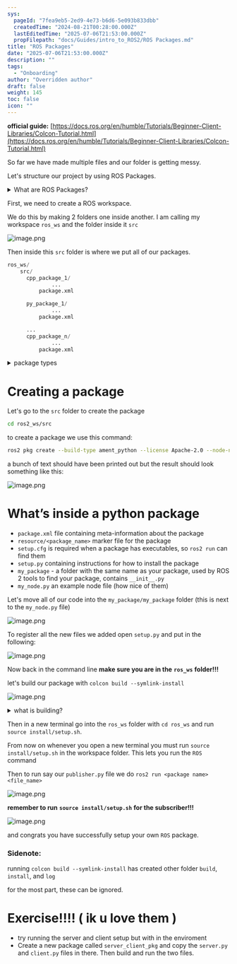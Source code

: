 ```yaml
---
sys:
  pageId: "7fea9eb5-2ed9-4e73-b6d6-5e093b833dbb"
  createdTime: "2024-08-21T00:28:00.000Z"
  lastEditedTime: "2025-07-06T21:53:00.000Z"
  propFilepath: "docs/Guides/intro_to_ROS2/ROS Packages.md"
title: "ROS Packages"
date: "2025-07-06T21:53:00.000Z"
description: ""
tags:
  - "Onboarding"
author: "Overridden author"
draft: false
weight: 145
toc: false
icon: ""
---
```


**official guide:** [https://docs.ros.org/en/humble/Tutorials/Beginner-Client-Libraries/Colcon-Tutorial.html](https://docs.ros.org/en/humble/Tutorials/Beginner-Client-Libraries/Colcon-Tutorial.html)

So far we have made multiple files and our folder is getting messy.

Let's structure our project by using ROS Packages.

<details>
      <summary>What are ROS Packages?</summary>
      ROS Packages are, as the name implies, packages of code that are highly sharable between ROS developers.
  </details>

First, we need to create a ROS workspace.

We do this by making 2 folders one inside another. I am calling my workspace `ros_ws` and the folder inside it `src`

![image.png](https://prod-files-secure.s3.us-west-2.amazonaws.com/d518164a-d88e-44d1-a4ee-3adb3bd8bce0/70706947-fd18-4537-a67b-e12946812d31/image.png?X-Amz-Algorithm=AWS4-HMAC-SHA256&X-Amz-Content-Sha256=UNSIGNED-PAYLOAD&X-Amz-Credential=ASIAZI2LB466SHNG5SMO%2F20250804%2Fus-west-2%2Fs3%2Faws4_request&X-Amz-Date=20250804T201108Z&X-Amz-Expires=3600&X-Amz-Security-Token=IQoJb3JpZ2luX2VjEBQaCXVzLXdlc3QtMiJGMEQCIHEBjT7X2G7PZgTdMAKr6Kx0zxFbPg4ccjn%2Bb7DbJ4N6AiAz4axHRDzXp1DMu0Iq%2FnqGdjXWggooH%2FiyBsEkobUJ8yr%2FAwhNEAAaDDYzNzQyMzE4MzgwNSIMIToEwh7oJG8RhFy3KtwDgXCk8T7xOl8qqYbMp76CTS98%2Fn%2FljwAwKWhKzx%2BXfWEzQ2Tbglil%2B4WyYm%2B17oyYlNZW2TgePO6e9mr65Oa%2BWvUcIQRDeoPymSFqo7ksp%2Bi%2FYIhNtU0mpX9T72SqYKUgQRE35smDVOCpSPg0GdogybR484D8UiVkiZu8bRgd1nDK7wwk7bvACevUYkhPD0M9jvIwm00aYWMpWPimp6edGjlR44RLDJE4NY5W1HuydTFuDFpox%2FxOrHyki3nsNqFC85cYrkoZBdiPkcgmrW4D1awoepXS2GMc%2Fd5QUgTY4uR7o%2FG63L7zZ3Ms7OAJR18enrYxphSTopwhBqDSY0MgXTNhi0rSnjq6%2FI1Z7ech4OTrwoMVlqufkoRT9Dx62SajxWlAOKENdzQ6Tc6%2FP3Xafj64Z1vk7WxWHVqBP50ZSA04EGgmeyzi7%2F0eDzc1YKODv7tJ5bHbeBtHrHP2bIq5l2IV%2FE6Ru2Y5KIyoJxryuDgQSjl9D9p%2FfFB964EciDRldNx7Zl4eEmBskNNIeaOVV2wTzer0wPnri3ktxoLVqqVhDPr%2BUjnKWYeyjCe5T5Ppd26%2FmNPQ%2BbwRCoDYQfLWyuhDbdQJiCAUhuk6qpgToaUGuab%2ByViAc%2BTn5agw%2F5zExAY6pgHUyprdBcywcLy%2B3c4NI8WY5M3%2F1a%2Bfr4reaHX5IPPqbvQCDBCn%2BfXrlF3c19t%2FPTNmUF3Wjh2ShP927rWSBJtJB5wgmpJQRQtfPVrDa9iLMFuipJAiyyDWtdL7oFwxQDNTD5f3LlzACI7omw3U%2B0AFI0OATqP8O30bQdZQ1RmvLT4kUkkPbIw9JWhV4QL5SWqnX5nCZHZbOO68n6azp3BrZE37scm4&X-Amz-Signature=dcf9e964ac750af305d545b5209df86687a9e7a892af967f05b0ef7c119ac648&X-Amz-SignedHeaders=host&x-amz-checksum-mode=ENABLED&x-id=GetObject)

Then inside this `src` folder is where we put all of our packages.

```python
ros_ws/
    src/
      cpp_package_1/
		      ...
          package.xml

      py_package_1/
		      ...
          package.xml

      ...
      cpp_package_n/
		      ...
          package.xml

```

<details>

<summary>package types</summary>

packages can be either `C++` or python.

the intern file structure is different for each but for this guide we will stick to creating python packages

</details>

# Creating a package

Let's go to the `src` folder to create the package

```bash
cd ros2_ws/src
```

to create a package we use this command:

```bash
ros2 pkg create --build-type ament_python --license Apache-2.0 --node-name my_node my_package
```

a bunch of text should have been printed out but the result should look something like this:

![image.png](https://prod-files-secure.s3.us-west-2.amazonaws.com/d518164a-d88e-44d1-a4ee-3adb3bd8bce0/e6cf1e3f-8512-4a3e-b131-079f800bf3e8/image.png?X-Amz-Algorithm=AWS4-HMAC-SHA256&X-Amz-Content-Sha256=UNSIGNED-PAYLOAD&X-Amz-Credential=ASIAZI2LB466SHNG5SMO%2F20250804%2Fus-west-2%2Fs3%2Faws4_request&X-Amz-Date=20250804T201108Z&X-Amz-Expires=3600&X-Amz-Security-Token=IQoJb3JpZ2luX2VjEBQaCXVzLXdlc3QtMiJGMEQCIHEBjT7X2G7PZgTdMAKr6Kx0zxFbPg4ccjn%2Bb7DbJ4N6AiAz4axHRDzXp1DMu0Iq%2FnqGdjXWggooH%2FiyBsEkobUJ8yr%2FAwhNEAAaDDYzNzQyMzE4MzgwNSIMIToEwh7oJG8RhFy3KtwDgXCk8T7xOl8qqYbMp76CTS98%2Fn%2FljwAwKWhKzx%2BXfWEzQ2Tbglil%2B4WyYm%2B17oyYlNZW2TgePO6e9mr65Oa%2BWvUcIQRDeoPymSFqo7ksp%2Bi%2FYIhNtU0mpX9T72SqYKUgQRE35smDVOCpSPg0GdogybR484D8UiVkiZu8bRgd1nDK7wwk7bvACevUYkhPD0M9jvIwm00aYWMpWPimp6edGjlR44RLDJE4NY5W1HuydTFuDFpox%2FxOrHyki3nsNqFC85cYrkoZBdiPkcgmrW4D1awoepXS2GMc%2Fd5QUgTY4uR7o%2FG63L7zZ3Ms7OAJR18enrYxphSTopwhBqDSY0MgXTNhi0rSnjq6%2FI1Z7ech4OTrwoMVlqufkoRT9Dx62SajxWlAOKENdzQ6Tc6%2FP3Xafj64Z1vk7WxWHVqBP50ZSA04EGgmeyzi7%2F0eDzc1YKODv7tJ5bHbeBtHrHP2bIq5l2IV%2FE6Ru2Y5KIyoJxryuDgQSjl9D9p%2FfFB964EciDRldNx7Zl4eEmBskNNIeaOVV2wTzer0wPnri3ktxoLVqqVhDPr%2BUjnKWYeyjCe5T5Ppd26%2FmNPQ%2BbwRCoDYQfLWyuhDbdQJiCAUhuk6qpgToaUGuab%2ByViAc%2BTn5agw%2F5zExAY6pgHUyprdBcywcLy%2B3c4NI8WY5M3%2F1a%2Bfr4reaHX5IPPqbvQCDBCn%2BfXrlF3c19t%2FPTNmUF3Wjh2ShP927rWSBJtJB5wgmpJQRQtfPVrDa9iLMFuipJAiyyDWtdL7oFwxQDNTD5f3LlzACI7omw3U%2B0AFI0OATqP8O30bQdZQ1RmvLT4kUkkPbIw9JWhV4QL5SWqnX5nCZHZbOO68n6azp3BrZE37scm4&X-Amz-Signature=753dfa4f85ce1fec470ed667d8533168d3657b248f5fbb66dd55dc9cb7e52f6b&X-Amz-SignedHeaders=host&x-amz-checksum-mode=ENABLED&x-id=GetObject)

# What’s inside a python package

- `package.xml` file containing meta-information about the package
- `resource/<package_name>` marker file for the package
- `setup.cfg` is required when a package has executables, so `ros2 run` can find them
- `setup.py` containing instructions for how to install the package
- `my_package` - a folder with the same name as your package, used by ROS 2 tools to find your package, contains `__init__.py`
- `my_node.py` an example node file (how nice of them)

Let's move all of our code into the `my_package/my_package` folder (this is next to the `my_node.py` file)

![image.png](https://prod-files-secure.s3.us-west-2.amazonaws.com/d518164a-d88e-44d1-a4ee-3adb3bd8bce0/9ce58f11-0da9-4d3e-b86d-506a9685d378/image.png?X-Amz-Algorithm=AWS4-HMAC-SHA256&X-Amz-Content-Sha256=UNSIGNED-PAYLOAD&X-Amz-Credential=ASIAZI2LB466SHNG5SMO%2F20250804%2Fus-west-2%2Fs3%2Faws4_request&X-Amz-Date=20250804T201108Z&X-Amz-Expires=3600&X-Amz-Security-Token=IQoJb3JpZ2luX2VjEBQaCXVzLXdlc3QtMiJGMEQCIHEBjT7X2G7PZgTdMAKr6Kx0zxFbPg4ccjn%2Bb7DbJ4N6AiAz4axHRDzXp1DMu0Iq%2FnqGdjXWggooH%2FiyBsEkobUJ8yr%2FAwhNEAAaDDYzNzQyMzE4MzgwNSIMIToEwh7oJG8RhFy3KtwDgXCk8T7xOl8qqYbMp76CTS98%2Fn%2FljwAwKWhKzx%2BXfWEzQ2Tbglil%2B4WyYm%2B17oyYlNZW2TgePO6e9mr65Oa%2BWvUcIQRDeoPymSFqo7ksp%2Bi%2FYIhNtU0mpX9T72SqYKUgQRE35smDVOCpSPg0GdogybR484D8UiVkiZu8bRgd1nDK7wwk7bvACevUYkhPD0M9jvIwm00aYWMpWPimp6edGjlR44RLDJE4NY5W1HuydTFuDFpox%2FxOrHyki3nsNqFC85cYrkoZBdiPkcgmrW4D1awoepXS2GMc%2Fd5QUgTY4uR7o%2FG63L7zZ3Ms7OAJR18enrYxphSTopwhBqDSY0MgXTNhi0rSnjq6%2FI1Z7ech4OTrwoMVlqufkoRT9Dx62SajxWlAOKENdzQ6Tc6%2FP3Xafj64Z1vk7WxWHVqBP50ZSA04EGgmeyzi7%2F0eDzc1YKODv7tJ5bHbeBtHrHP2bIq5l2IV%2FE6Ru2Y5KIyoJxryuDgQSjl9D9p%2FfFB964EciDRldNx7Zl4eEmBskNNIeaOVV2wTzer0wPnri3ktxoLVqqVhDPr%2BUjnKWYeyjCe5T5Ppd26%2FmNPQ%2BbwRCoDYQfLWyuhDbdQJiCAUhuk6qpgToaUGuab%2ByViAc%2BTn5agw%2F5zExAY6pgHUyprdBcywcLy%2B3c4NI8WY5M3%2F1a%2Bfr4reaHX5IPPqbvQCDBCn%2BfXrlF3c19t%2FPTNmUF3Wjh2ShP927rWSBJtJB5wgmpJQRQtfPVrDa9iLMFuipJAiyyDWtdL7oFwxQDNTD5f3LlzACI7omw3U%2B0AFI0OATqP8O30bQdZQ1RmvLT4kUkkPbIw9JWhV4QL5SWqnX5nCZHZbOO68n6azp3BrZE37scm4&X-Amz-Signature=fce6a0d38c8a8ef6e623d2ba47f1d3188c17faa4d03f9f63c704344458759441&X-Amz-SignedHeaders=host&x-amz-checksum-mode=ENABLED&x-id=GetObject)

To register all the new files we added open `setup.py` and put in the following:

![image.png](https://prod-files-secure.s3.us-west-2.amazonaws.com/d518164a-d88e-44d1-a4ee-3adb3bd8bce0/1cd7c262-4cae-4496-9d75-c178537d24a2/image.png?X-Amz-Algorithm=AWS4-HMAC-SHA256&X-Amz-Content-Sha256=UNSIGNED-PAYLOAD&X-Amz-Credential=ASIAZI2LB466SHNG5SMO%2F20250804%2Fus-west-2%2Fs3%2Faws4_request&X-Amz-Date=20250804T201108Z&X-Amz-Expires=3600&X-Amz-Security-Token=IQoJb3JpZ2luX2VjEBQaCXVzLXdlc3QtMiJGMEQCIHEBjT7X2G7PZgTdMAKr6Kx0zxFbPg4ccjn%2Bb7DbJ4N6AiAz4axHRDzXp1DMu0Iq%2FnqGdjXWggooH%2FiyBsEkobUJ8yr%2FAwhNEAAaDDYzNzQyMzE4MzgwNSIMIToEwh7oJG8RhFy3KtwDgXCk8T7xOl8qqYbMp76CTS98%2Fn%2FljwAwKWhKzx%2BXfWEzQ2Tbglil%2B4WyYm%2B17oyYlNZW2TgePO6e9mr65Oa%2BWvUcIQRDeoPymSFqo7ksp%2Bi%2FYIhNtU0mpX9T72SqYKUgQRE35smDVOCpSPg0GdogybR484D8UiVkiZu8bRgd1nDK7wwk7bvACevUYkhPD0M9jvIwm00aYWMpWPimp6edGjlR44RLDJE4NY5W1HuydTFuDFpox%2FxOrHyki3nsNqFC85cYrkoZBdiPkcgmrW4D1awoepXS2GMc%2Fd5QUgTY4uR7o%2FG63L7zZ3Ms7OAJR18enrYxphSTopwhBqDSY0MgXTNhi0rSnjq6%2FI1Z7ech4OTrwoMVlqufkoRT9Dx62SajxWlAOKENdzQ6Tc6%2FP3Xafj64Z1vk7WxWHVqBP50ZSA04EGgmeyzi7%2F0eDzc1YKODv7tJ5bHbeBtHrHP2bIq5l2IV%2FE6Ru2Y5KIyoJxryuDgQSjl9D9p%2FfFB964EciDRldNx7Zl4eEmBskNNIeaOVV2wTzer0wPnri3ktxoLVqqVhDPr%2BUjnKWYeyjCe5T5Ppd26%2FmNPQ%2BbwRCoDYQfLWyuhDbdQJiCAUhuk6qpgToaUGuab%2ByViAc%2BTn5agw%2F5zExAY6pgHUyprdBcywcLy%2B3c4NI8WY5M3%2F1a%2Bfr4reaHX5IPPqbvQCDBCn%2BfXrlF3c19t%2FPTNmUF3Wjh2ShP927rWSBJtJB5wgmpJQRQtfPVrDa9iLMFuipJAiyyDWtdL7oFwxQDNTD5f3LlzACI7omw3U%2B0AFI0OATqP8O30bQdZQ1RmvLT4kUkkPbIw9JWhV4QL5SWqnX5nCZHZbOO68n6azp3BrZE37scm4&X-Amz-Signature=e3a258db59af3a3d44b283ace1158e2271673315862555bec6edce9c50bc36d7&X-Amz-SignedHeaders=host&x-amz-checksum-mode=ENABLED&x-id=GetObject)

Now back in the command line **make sure you are in the** **`ros_ws`** **folder!!!**

let's build our package with `colcon build --symlink-install`

![image.png](https://prod-files-secure.s3.us-west-2.amazonaws.com/d518164a-d88e-44d1-a4ee-3adb3bd8bce0/2f2a0d27-b173-48fd-b189-5f5c0ce65619/image.png?X-Amz-Algorithm=AWS4-HMAC-SHA256&X-Amz-Content-Sha256=UNSIGNED-PAYLOAD&X-Amz-Credential=ASIAZI2LB466SHNG5SMO%2F20250804%2Fus-west-2%2Fs3%2Faws4_request&X-Amz-Date=20250804T201108Z&X-Amz-Expires=3600&X-Amz-Security-Token=IQoJb3JpZ2luX2VjEBQaCXVzLXdlc3QtMiJGMEQCIHEBjT7X2G7PZgTdMAKr6Kx0zxFbPg4ccjn%2Bb7DbJ4N6AiAz4axHRDzXp1DMu0Iq%2FnqGdjXWggooH%2FiyBsEkobUJ8yr%2FAwhNEAAaDDYzNzQyMzE4MzgwNSIMIToEwh7oJG8RhFy3KtwDgXCk8T7xOl8qqYbMp76CTS98%2Fn%2FljwAwKWhKzx%2BXfWEzQ2Tbglil%2B4WyYm%2B17oyYlNZW2TgePO6e9mr65Oa%2BWvUcIQRDeoPymSFqo7ksp%2Bi%2FYIhNtU0mpX9T72SqYKUgQRE35smDVOCpSPg0GdogybR484D8UiVkiZu8bRgd1nDK7wwk7bvACevUYkhPD0M9jvIwm00aYWMpWPimp6edGjlR44RLDJE4NY5W1HuydTFuDFpox%2FxOrHyki3nsNqFC85cYrkoZBdiPkcgmrW4D1awoepXS2GMc%2Fd5QUgTY4uR7o%2FG63L7zZ3Ms7OAJR18enrYxphSTopwhBqDSY0MgXTNhi0rSnjq6%2FI1Z7ech4OTrwoMVlqufkoRT9Dx62SajxWlAOKENdzQ6Tc6%2FP3Xafj64Z1vk7WxWHVqBP50ZSA04EGgmeyzi7%2F0eDzc1YKODv7tJ5bHbeBtHrHP2bIq5l2IV%2FE6Ru2Y5KIyoJxryuDgQSjl9D9p%2FfFB964EciDRldNx7Zl4eEmBskNNIeaOVV2wTzer0wPnri3ktxoLVqqVhDPr%2BUjnKWYeyjCe5T5Ppd26%2FmNPQ%2BbwRCoDYQfLWyuhDbdQJiCAUhuk6qpgToaUGuab%2ByViAc%2BTn5agw%2F5zExAY6pgHUyprdBcywcLy%2B3c4NI8WY5M3%2F1a%2Bfr4reaHX5IPPqbvQCDBCn%2BfXrlF3c19t%2FPTNmUF3Wjh2ShP927rWSBJtJB5wgmpJQRQtfPVrDa9iLMFuipJAiyyDWtdL7oFwxQDNTD5f3LlzACI7omw3U%2B0AFI0OATqP8O30bQdZQ1RmvLT4kUkkPbIw9JWhV4QL5SWqnX5nCZHZbOO68n6azp3BrZE37scm4&X-Amz-Signature=a40ba67360211349daf5ae7cf24016ad5557c2dfd766193c46d9b1f836aec943&X-Amz-SignedHeaders=host&x-amz-checksum-mode=ENABLED&x-id=GetObject)

<details>

<summary>what is building?</summary>

if you are a CS major at Rose-Hulman you will learn the answer to this in CSSE132

but TLDR; is it combines all the code files into one program that can be run easily 

</details>

Then in a new terminal go into the `ros_ws` folder with `cd ros_ws` and run `source install/setup.sh`. 

From now on whenever you open a new terminal you must run `source install/setup.sh` in the workspace folder. This lets you run the `ROS` command

Then to run say our `publisher.py` file we do `ros2 run <package name> <file_name>`

![image.png](https://prod-files-secure.s3.us-west-2.amazonaws.com/d518164a-d88e-44d1-a4ee-3adb3bd8bce0/4f4b1219-3a44-4632-aa0a-ce3471699f59/image.png?X-Amz-Algorithm=AWS4-HMAC-SHA256&X-Amz-Content-Sha256=UNSIGNED-PAYLOAD&X-Amz-Credential=ASIAZI2LB466SHNG5SMO%2F20250804%2Fus-west-2%2Fs3%2Faws4_request&X-Amz-Date=20250804T201108Z&X-Amz-Expires=3600&X-Amz-Security-Token=IQoJb3JpZ2luX2VjEBQaCXVzLXdlc3QtMiJGMEQCIHEBjT7X2G7PZgTdMAKr6Kx0zxFbPg4ccjn%2Bb7DbJ4N6AiAz4axHRDzXp1DMu0Iq%2FnqGdjXWggooH%2FiyBsEkobUJ8yr%2FAwhNEAAaDDYzNzQyMzE4MzgwNSIMIToEwh7oJG8RhFy3KtwDgXCk8T7xOl8qqYbMp76CTS98%2Fn%2FljwAwKWhKzx%2BXfWEzQ2Tbglil%2B4WyYm%2B17oyYlNZW2TgePO6e9mr65Oa%2BWvUcIQRDeoPymSFqo7ksp%2Bi%2FYIhNtU0mpX9T72SqYKUgQRE35smDVOCpSPg0GdogybR484D8UiVkiZu8bRgd1nDK7wwk7bvACevUYkhPD0M9jvIwm00aYWMpWPimp6edGjlR44RLDJE4NY5W1HuydTFuDFpox%2FxOrHyki3nsNqFC85cYrkoZBdiPkcgmrW4D1awoepXS2GMc%2Fd5QUgTY4uR7o%2FG63L7zZ3Ms7OAJR18enrYxphSTopwhBqDSY0MgXTNhi0rSnjq6%2FI1Z7ech4OTrwoMVlqufkoRT9Dx62SajxWlAOKENdzQ6Tc6%2FP3Xafj64Z1vk7WxWHVqBP50ZSA04EGgmeyzi7%2F0eDzc1YKODv7tJ5bHbeBtHrHP2bIq5l2IV%2FE6Ru2Y5KIyoJxryuDgQSjl9D9p%2FfFB964EciDRldNx7Zl4eEmBskNNIeaOVV2wTzer0wPnri3ktxoLVqqVhDPr%2BUjnKWYeyjCe5T5Ppd26%2FmNPQ%2BbwRCoDYQfLWyuhDbdQJiCAUhuk6qpgToaUGuab%2ByViAc%2BTn5agw%2F5zExAY6pgHUyprdBcywcLy%2B3c4NI8WY5M3%2F1a%2Bfr4reaHX5IPPqbvQCDBCn%2BfXrlF3c19t%2FPTNmUF3Wjh2ShP927rWSBJtJB5wgmpJQRQtfPVrDa9iLMFuipJAiyyDWtdL7oFwxQDNTD5f3LlzACI7omw3U%2B0AFI0OATqP8O30bQdZQ1RmvLT4kUkkPbIw9JWhV4QL5SWqnX5nCZHZbOO68n6azp3BrZE37scm4&X-Amz-Signature=1158b306ea64ae20db6049629660d8ed21aea7fcf1fb3824b52d08021fa1fa63&X-Amz-SignedHeaders=host&x-amz-checksum-mode=ENABLED&x-id=GetObject)

**remember to run** **`source install/setup.sh`** **for the subscriber!!!**

![image.png](https://prod-files-secure.s3.us-west-2.amazonaws.com/d518164a-d88e-44d1-a4ee-3adb3bd8bce0/02121119-dad4-49ec-8356-c956108b4243/image.png?X-Amz-Algorithm=AWS4-HMAC-SHA256&X-Amz-Content-Sha256=UNSIGNED-PAYLOAD&X-Amz-Credential=ASIAZI2LB466SHNG5SMO%2F20250804%2Fus-west-2%2Fs3%2Faws4_request&X-Amz-Date=20250804T201108Z&X-Amz-Expires=3600&X-Amz-Security-Token=IQoJb3JpZ2luX2VjEBQaCXVzLXdlc3QtMiJGMEQCIHEBjT7X2G7PZgTdMAKr6Kx0zxFbPg4ccjn%2Bb7DbJ4N6AiAz4axHRDzXp1DMu0Iq%2FnqGdjXWggooH%2FiyBsEkobUJ8yr%2FAwhNEAAaDDYzNzQyMzE4MzgwNSIMIToEwh7oJG8RhFy3KtwDgXCk8T7xOl8qqYbMp76CTS98%2Fn%2FljwAwKWhKzx%2BXfWEzQ2Tbglil%2B4WyYm%2B17oyYlNZW2TgePO6e9mr65Oa%2BWvUcIQRDeoPymSFqo7ksp%2Bi%2FYIhNtU0mpX9T72SqYKUgQRE35smDVOCpSPg0GdogybR484D8UiVkiZu8bRgd1nDK7wwk7bvACevUYkhPD0M9jvIwm00aYWMpWPimp6edGjlR44RLDJE4NY5W1HuydTFuDFpox%2FxOrHyki3nsNqFC85cYrkoZBdiPkcgmrW4D1awoepXS2GMc%2Fd5QUgTY4uR7o%2FG63L7zZ3Ms7OAJR18enrYxphSTopwhBqDSY0MgXTNhi0rSnjq6%2FI1Z7ech4OTrwoMVlqufkoRT9Dx62SajxWlAOKENdzQ6Tc6%2FP3Xafj64Z1vk7WxWHVqBP50ZSA04EGgmeyzi7%2F0eDzc1YKODv7tJ5bHbeBtHrHP2bIq5l2IV%2FE6Ru2Y5KIyoJxryuDgQSjl9D9p%2FfFB964EciDRldNx7Zl4eEmBskNNIeaOVV2wTzer0wPnri3ktxoLVqqVhDPr%2BUjnKWYeyjCe5T5Ppd26%2FmNPQ%2BbwRCoDYQfLWyuhDbdQJiCAUhuk6qpgToaUGuab%2ByViAc%2BTn5agw%2F5zExAY6pgHUyprdBcywcLy%2B3c4NI8WY5M3%2F1a%2Bfr4reaHX5IPPqbvQCDBCn%2BfXrlF3c19t%2FPTNmUF3Wjh2ShP927rWSBJtJB5wgmpJQRQtfPVrDa9iLMFuipJAiyyDWtdL7oFwxQDNTD5f3LlzACI7omw3U%2B0AFI0OATqP8O30bQdZQ1RmvLT4kUkkPbIw9JWhV4QL5SWqnX5nCZHZbOO68n6azp3BrZE37scm4&X-Amz-Signature=5e2003065320fbe270d4fc13f3ca5119f897f9f75410b40aad89642e87f6dabb&X-Amz-SignedHeaders=host&x-amz-checksum-mode=ENABLED&x-id=GetObject)

and congrats you have successfully setup your own `ROS` package.

### Sidenote:

running `colcon build --symlink-install` has created other folder `build`, `install`, and `log`

for the most part, these can be ignored.

# Exercise!!!! ( ik u love them )

- try running the server and client setup but with in the enviroment
- Create a new package called `server_client_pkg` and copy the `server.py` and `client.py` files in there. Then build and run the two files.
